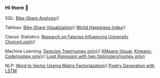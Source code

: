 ### Hi there 👋


SQL: [Bike-Share Analysis](https://github.com/tonytian98/shared_bike_analysis/blob/main/SQL_Analysis.md)//

Tableau: [Bike-Share Visualization](https://public.tableau.com/app/profile/tianzongyue/viz/Shared_Bike_Data/Dashboard1)//       [World Happiness Index](https://public.tableau.com/app/profile/tianzongyue/viz/WorldHappinessIndexMap_16574928056100/Sheet24#1)//

Classic Statistics: [Research on Fatories Influencing University Choice(Logit)](https://github.com/tonytian98/Research_on_university_choice_LogitRegression_Pandas_Numpy_Pyplot/blob/master/Logistic%20REG.ipynb)//


Machine Learning: [Desicion Tree(numpy only)](https://github.com/tonytian98/Decision-Tree-From-Scratch/blob/main/desicion%20tree.ipynb)//
[KMeans-Visual](https://github.com/tonytian98/KMeansClusteringVisualization/blob/master/K_means%20clustering%20visualization%20using%20numpy%20and%20pyplot.gif),
[Kmeans-Code(numpy only)](https://github.com/tonytian98/KMeansClusteringVisualization/blob/master/K_means%20clustering%20visualization%20using%20numpy%20and%20pyplot.ipynb)//
[Logit Rgression with two Optimizers(numpy only)](https://github.com/tonytian98/Logistic-regression-from-scratch/blob/main/logit.ipynb)

NLP: [Word to Vector Useing Matrix Factoriazation](https://github.com/tonytian98/Word_2_vec_matrix_factorization/blob/main/Word2Vec_Matrix_Factorization.ipynb)//
[Poetry Generation with LSTM]()

<!--
**tonytian98/tonytian98** is a ✨ _special_ ✨ repository because its `README.md` (this file) appears on your GitHub profile.

Here are some ideas to get you started:

- 🔭 I’m currently working on ...
- 🌱 I’m currently learning ...
- 👯 I’m looking to collaborate on ...
- 🤔 I’m looking for help with ...
- 💬 Ask me about ...
- 📫 How to reach me: ...
- 😄 Pronouns: ...
- ⚡ Fun fact: ...
-->
